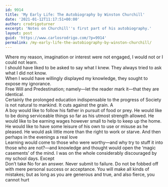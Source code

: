 ```yaml
---
id: 9914
title: 'My Early Life: The Autobiography by Winston Churchill'
date: '2021-01-12T11:17:51+00:00'
author: crodrigoturner
excerpt: 'Notes on Churchill''s first part of his autobiography.'
layout: post
guid: 'https://www.carlosrodrigo.com/?p=9914'
permalink: /my-early-life-the-autobiography-by-winston-churchill/
---
```


Where my reason, imagination or interest were not engaged, I would not or I could not learn.  
I should have liked to be asked to say what I knew. They always tried to ask what I did not know.  
When I would have willingly displayed my knowledge, they sought to expose my ignorance.  
Free Will and Predestination; namely—let the reader mark it—that they are identical.  
Certainly the prolonged education indispensable to the progress of Society is not natural to mankind. It cuts against the grain. A  
A boy would like to follow his father in pursuit of food or prey. He would like to be doing serviceable things so far as his utmost strength allowed. He would like to be earning wages however small to help to keep up the home. He would like to have some leisure of his own to use or misuse as he pleased. He would ask little more than the right to work or starve. And then perhaps in the evenings a real love  
Learning would come to those who were worthy—and why try to stuff it into those who are not?—and knowledge and thought would open the ‘magic casements’ of the mind. I was on the whole considerably discouraged by my school days. Except  
Don’t take No for an answer. Never submit to failure. Do not be fobbed off with mere personal success or acceptance. You will make all kinds of mistakes; but as long as you are generous and true, and also fierce, you cannot hurt
